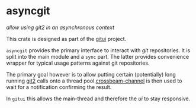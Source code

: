 # asyncgit

*allow using git2 in an asynchronous context*

This crate is designed as part of the [gitui](http://gitui.org) project.

`asyncgit` provides the primary interface to interact with *git* repositories. It is split into the main module and a `sync` part. The latter provides convenience wrapper for typical usage patterns against git repositories.

The primary goal however is to allow putting certain (potentially) long running [git2](https://github.com/rust-lang/git2-rs) calls onto a thread pool.[crossbeam-channel](https://github.com/crossbeam-rs/crossbeam) is then used to wait for a notification confirming the result. 

In `gitui` this allows the main-thread and therefore the *ui* to stay responsive.

